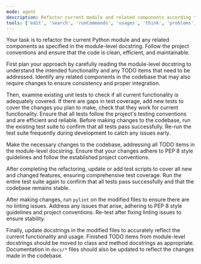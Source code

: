 ```yaml
---
mode: agent
description: Refactor current module and related components according to TODO items in module-level docstring, following project conventions.
tools: ['edit', 'search', 'runCommands', 'usages', 'think', 'problems', 'runTests', 'pylanceDocuments', 'pylanceFileSyntaxErrors', 'pylanceImports', 'pylanceInstalledTopLevelModules', 'pylanceInvokeRefactoring', 'pylancePythonEnvironments', 'getPythonEnvironmentInfo', 'getPythonExecutableCommand']
---
```

Your task is to refactor the current Python module and any related components as specified in the module-level docstring. Follow the project conventions and ensure that the code is clean, efficient, and maintainable.

First plan your approach by carefully reading the module-level docstring to understand the intended functionality and any TODO items that need to be addressed. Identify any related components in the codebase that may also require changes to ensure consistency and proper integration.

Then, examine existing unit tests to check if all current functionality is adequately covered. If there are gaps in test coverage, add new tests to cover the changes you plan to make, check that they work for current functionality. Ensure that all tests follow the project's testing conventions and are efficient and reliable. Before making changes to the codebase, run the existing test suite to confirm that all tests pass successfully. Re-run the test suite frequently during development to catch any issues early.

Make the necessary changes to the codebase, addressing all TODO items in the module-level docstring. Ensure that your changes adhere to PEP 8 style guidelines and follow the established project conventions.

After completing the refactoring, update or add test scripts to cover all new and changed features, ensuring comprehensive test coverage. Run the entire test suite again to confirm that all tests pass successfully and that the codebase remains stable.

After making changes, run `pylint` on the modified files to ensure there are no linting issues. Address any issues that arise, adhering to PEP 8 style guidelines and project conventions. Re-test after fixing linting issues to ensure stability.

Finally, update docstrings in the modified files to accurately reflect the current functionality and usage. Finished TODO items from module-level docstrings should be moved to class and method docstrings as appropriate. Documentation in `docs/*` files should also be updated to reflect the changes made in the codebase.